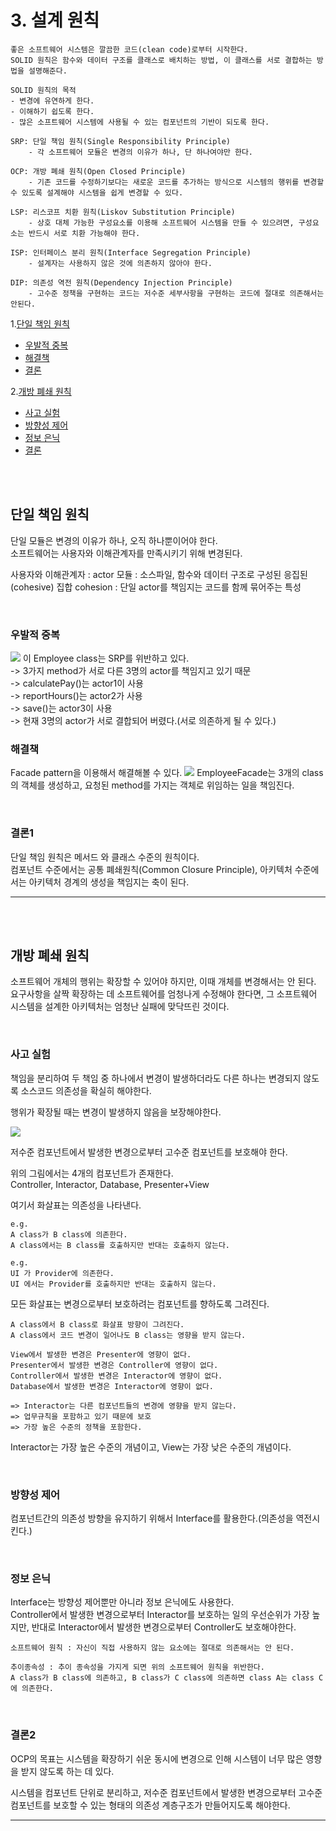 # 3. 설계 원칙

```
좋은 소프트웨어 시스템은 깔끔한 코드(clean code)로부터 시작한다.
SOLID 원칙은 함수와 데이터 구조를 클래스로 배치하는 방법, 이 클래스를 서로 결합하는 방법을 설명해준다.

SOLID 원칙의 목적
- 변경에 유연하게 한다.
- 이해하기 쉽도록 한다.
- 많은 소프트웨어 시스템에 사용될 수 있는 컴포넌트의 기반이 되도록 한다.

SRP: 단일 책임 원칙(Single Responsibility Principle)
    - 각 소프트웨어 모듈은 변경의 이유가 하나, 단 하나여야만 한다.

OCP: 개방 폐쇄 원칙(Open Closed Principle)
    - 기존 코드를 수정하기보다는 새로운 코드를 추가하는 방식으로 시스템의 행위를 변경할 수 있도록 설계해야 시스템을 쉽게 변경할 수 있다.

LSP: 리스코프 치환 원칙(Liskov Substitution Principle)
    - 상호 대체 가능한 구성요소를 이용해 소프트웨어 시스템을 만들 수 있으려면, 구성요소는 반드시 서로 치환 가능해야 한다.

ISP: 인터페이스 분리 원칙(Interface Segregation Principle)
    - 설계자는 사용하지 않은 것에 의존하지 않아야 한다.

DIP: 의존성 역전 원칙(Dependency Injection Principle)
    - 고수준 정책을 구현하는 코드는 저수준 세부사항을 구현하는 코드에 절대로 의존해서는 안된다.

```

1.[단일 책임 원칙](#단일-책임-원칙)
- [우발적 중복](#우발적-중복)
- [해결책](#해결책)
- [결론](#결론1)

2.[개방 폐쇄 원칙](#개방-페쇄-원칙)
- [사고 실험](#사고-실험)
- [방향성 제어](#방향성-제어)
- [정보 은닉](#정보-은닉)
- [결론](#결론2)

<br>
<br>

## 단일 책임 원칙
단일 모듈은 변경의 이유가 하나, 오직 하나뿐이어야 한다.<br>
소프트웨어는 사용자와 이해관계자를 만족시키기 위해 변경된다.

사용자와 이해관계자 : actor
모듈 : 소스파일, 함수와 데이터 구조로 구성된 응집된(cohesive) 집합
cohesion : 단일 actor를 책임지는 코드를 함께 묶어주는 특성

<br>

### 우발적 중복
![](https://images.velog.io/images/kjha2142/post/ccd2a0fa-635d-49bf-89ed-2f5abb072a09/image.png)
이 Employee class는 SRP를 위반하고 있다.<br>
-> 3가지 method가 서로 다른 3명의 actor를 책임지고 있기 때문<br>
-> calculatePay()는 actor1이 사용<br>
-> reportHours()는 actor2가 사용<br>
-> save()는 actor3이 사용<br>
-> 현재 3명의 actor가 서로 결합되어 버렸다.(서로 의존하게 될 수 있다.)

### 해결책
Facade pattern을 이용해서 해결해볼 수 있다.
![](https://images.velog.io/images/kjha2142/post/42ef8c38-707f-4d6b-905b-cb4e1af61105/image.png)
EmployeeFacade는 3개의 class의 객체를 생성하고, 요청된 method를 가지는 객체로 위임하는 일을 책임진다.

<br>

### 결론1
단일 책임 원칙은 메서드 와 클래스 수준의 원칙이다.<br>
컴포넌트 수준에서는 공통 폐쇄원칙(Common Closure Principle), 아키텍처 수준에서는 아키텍처 경계의 생성을 책임지는 축이 된다.
 

---


<br>
<br>

## 개방 폐쇄 원칙
소프트웨어 개체의 행위는 확장할 수 있어야 하지만, 이때 개체를 변경해서는 안 된다.
요구사항을 살짝 확장하는 데 소프트웨어를 엄청나게 수정해야 한다면, 그 소프트웨어 시스템을 설계한 아키텍처는 엄청난 실패에 맞닥뜨린 것이다.

<br>

### 사고 실험
책임을 분리하여 두 책임 중 하나에서 변경이 발생하더라도 다른 하나는 변경되지 않도록 소스코드 의존성을 확실히 해야한다.

행위가 확장될 때는 변경이 발생하지 않음을 보장해야한다.

![](https://images.velog.io/images/kjha2142/post/beabdc1d-3506-42be-ae23-42298f2065b0/image.png)

저수준 컴포넌트에서 발생한 변경으로부터 고수준 컴포넌트를 보호해야 한다.<br>

위의 그림에서는 4개의 컴포넌트가 존재한다. <br>
Controller, Interactor, Database, Presenter+View

여기서 화살표는 의존성을 나타낸다.<br>
```
e.g.
A class가 B class에 의존한다.
A class에서는 B class를 호출하지만 반대는 호출하지 않는다.

e.g.
UI 가 Provider에 의존한다.
UI 에서는 Provider를 호출하지만 반대는 호출하지 않는다.
```
모든 화살표는 변경으로부터 보호하려는 컴포넌트를 향하도록 그려진다.
```
A class에서 B class로 화살표 방향이 그려진다.
A class에서 코드 변경이 일어나도 B class는 영향을 받지 않는다.

View에서 발생한 변경은 Presenter에 영향이 없다.
Presenter에서 발생한 변경은 Controller에 영향이 없다.
Controller에서 발생한 변경은 Interactor에 영향이 없다.
Database에서 발생한 변경은 Interactor에 영향이 없다.

=> Interactor는 다른 컴포넌트들의 변경에 영향을 받지 않는다.
=> 업무규칙을 포함하고 있기 때문에 보호
=> 가장 높은 수준의 정책을 포함한다.
```
Interactor는 가장 높은 수준의 개념이고, View는 가장 낮은 수준의 개념이다.

<br>

### 방향성 제어
컴포넌트간의 의존성 방향을 유지하기 위해서 Interface를 활용한다.(의존성을 역전시킨다.)

<br>

### 정보 은닉
Interface는 방향성 제어뿐만 아니라 정보 은닉에도 사용한다.<br>
Controller에서 발생한 변경으로부터 Interactor를 보호하는 일의 우선순위가 가장 높지만, 반대로 Interactor에서 발생한 변경으로부터 Controller도 보호해야한다.

```
소프트웨어 원칙 : 자신이 직접 사용하지 않는 요소에는 절대로 의존해서는 안 된다.

추이종속성 : 추이 종속성을 가지게 되면 위의 소프트웨어 원칙을 위반한다.
A class가 B class에 의존하고, B class가 C class에 의존하면 class A는 class C에 의존한다.
```
<br>

### 결론2
OCP의 목표는 시스템을 확장하기 쉬운 동시에 변경으로 인해 시스템이 너무 많은 영향을 받지 않도록 하는 데 있다.

시스템을 컴포넌트 단위로 분리하고, 저수준 컴포넌트에서 발생한 변경으로부터 고수준 컴포넌트를 보호할 수 있는 형태의 의존성 계층구조가 만들어지도록 해야한다.
 
---